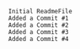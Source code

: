     Initial ReadmeFile
    Added a Commit #1
    Added a Commit #2
    Added a Commit #3
    Added a Commit #4
